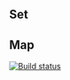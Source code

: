## Set

## Map

[![Build status](https://ci.appveyor.com/api/projects/status/fiyl0l878q7rtf8g?svg=true)](https://ci.appveyor.com/project/YulyaMart/ajs-homeworks-containers)
